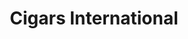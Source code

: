 ---
title: "Cigars International"
url: /bethlehem/cigars-international-spillman-drive/
shop: Tabak
---